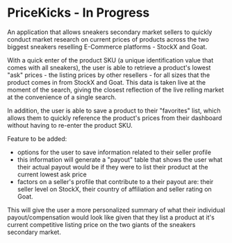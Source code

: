 # PriceKicks - In Progress
An application that allows sneakers secondary market sellers to quickly conduct market research on current prices of products across the two biggest sneakers reselling E-Commerce platforms - StockX and Goat. 

With a quick enter of the product SKU (a unique identification value that comes with all sneakers), the user is able to retrieve a product's lowest "ask" prices - the listing prices by other resellers - for all sizes that the product comes in from StockX and Goat. This data is taken live at the moment of the search, giving the closest reflection of the live relling market at the convenience of a single search. 

In addition, the user is able to save a product to their "favorites" list, which allows them to quickly reference the product's prices from their dashboard without having to re-enter the product SKU. 

Feature to be added:
- options for the user to save information related to their seller profile 
- this information will generate a "payout" table that shows the user what their actual payout would be if they were to list their product at the current lowest ask price 
- factors on a seller's profile that contribute to a their payout are: their seller level on StockX, their country of affiliation and seller rating on Goat.

This will give the user a more personalized summary of what their individual payout/compensation would look like given that they list a product at it's current competitive listing price on the two giants of the sneakers secondary market. 
